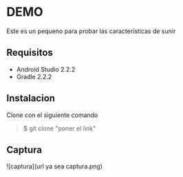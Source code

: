 DEMO
====
Este es un pequeno para probar las caracteristicas de sunir

Requisitos
--
* Android Studio 2.2.2
* Gradle 2.2.2

Instalacion
---

Clone con el siguiente comando
>$ git clone "poner el link"

Captura
---

![captura](url ya sea  captura.png)
